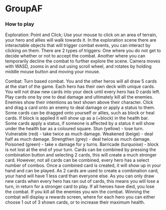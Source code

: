 # GroupAF

### How to play

Exploration: 
Point and Click; Use your mouse to click on an area of terrain, your hero and allies will walk towards it. 
In the exploration scene there are interactable objects that will trigger combat events, you can interact by clicking on them.
There are 2 types of triggers:
  One where you do not get to decide whether or not to accept the combat.
  Another where you can temporarily decline the combat to further explore the scene.
Camera moves with WASD, zooms in and out using scroll wheel, and rotates by holding middle mouse button and moving your mouse.

Combat:
Turn based combat. You and the other heros will all draw 5 cards at the start of the game. 
Each hero has their own deck with unique cards.
You will not draw new cards into your deck until every hero has 0 cards left.
Play cards one by one to deal damage and ultimately kill all the enemies.
Enemies show their intentions as text shown above their character.
Click and drag a card onto an enemy to deal damage or apply a status to them.
Some cards can be dragged onto yourself or allies, such as block or heal cards. If block is applied it will show up as a (+block) in the health bar.
Some cards apply a status, if someone is affected by a status it will show under the health bar as a coloured square.
  Stun (yellow) - lose turn.
  Vulnerable (red) - take twice as much damage.
  Weakened (beige)  - deal half as much damage.
  Strengthen (grey) - deal twice as much damage.
  Poisoned (green) - take x damage for y turns.
  Barricade (turquoise) - block is not lost at the end of your turn. 
Cards can be combined by pressing the combination button and selecting 2 cards, this will create a much stronger card. However, not all cards can be combined, every hero has a select number of combos.
Once a combined card is created, it will show up in your hand and can be played. 
As 2 cards are used to create a combination card, your hand will have 1 less card than everyone else. As you can only draw new cards when every hero has ran out of cards, this means you will lose a turn, in return for a stronger card to play.
If all heroes have died, you lose the combat. If you kill all the enemies you win the combat.
Winning the combat will display a rewards screen, where for each hero you can either choose 1 out of 3 shown cards, or to increase their maximum health.


